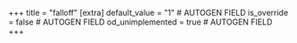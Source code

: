 +++
title = "falloff"
[extra]
default_value = "1" # AUTOGEN FIELD
is_override = false # AUTOGEN FIELD
od_unimplemented = true # AUTOGEN FIELD
+++